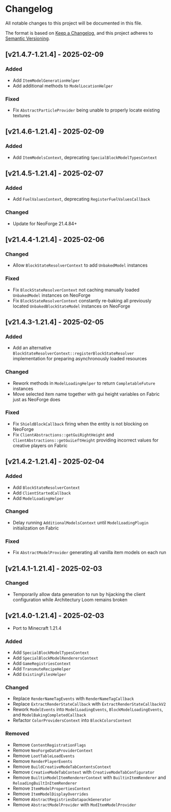 # Changelog
All notable changes to this project will be documented in this file.

The format is based on [Keep a Changelog](https://keepachangelog.com/en/1.0.0/),
and this project adheres to [Semantic Versioning](https://semver.org/spec/v2.0.0.html).

## [v21.4.7-1.21.4] - 2025-02-09
### Added
- Add `ItemModelGenerationHelper`
- Add additional methods to `ModelLocationHelper`
### Fixed
- Fix `AbstractParticleProvider` being unable to properly locate existing textures

## [v21.4.6-1.21.4] - 2025-02-09
### Added
- Add `ItemModelsContext`, deprecating `SpecialBlockModelTypesContext`

## [v21.4.5-1.21.4] - 2025-02-07
### Added
- Add `FuelValuesContext`, deprecating `RegisterFuelValuesCallback`
### Changed
- Update for NeoForge 21.4.84+

## [v21.4.4-1.21.4] - 2025-02-06
### Changed
- Allow `BlockStateResolverContext` to add `UnbakedModel` instances
### Fixed
- Fix `BlockStateResolverContext` not caching manually loaded `UnbakedModel` instances on NeoForge
- Fix `BlockStateResolverContext` constantly re-baking all previously located `UnbakedBlockStateModel` instances on NeoForge

## [v21.4.3-1.21.4] - 2025-02-05
### Added
- Add an alternative `BlockStateResolverContext::registerBlockStateResolver` implementation for preparing asynchronously loaded resources 
### Changed
- Rework methods in `ModelLoadingHelper` to return `CompletableFuture` instances
- Move selected item name together with gui height variables on Fabric just as NeoForge does
### Fixed
- Fix `ShieldBlockCallback` firing when the entity is not blocking on NeoForge
- Fix `ClientAbstractions::getGuiRightHeight` and `ClientAbstractions::getGuiLeftHeight` providing incorrect values for creative players on Fabric

## [v21.4.2-1.21.4] - 2025-02-04
### Added
- Add `BlockStateResolverContext`
- Add `ClientStartedCallback`
- Add `ModelLoadingHelper`
### Changed
- Delay running `AdditionalModelsContext` until `ModelLoadingPlugin` initialization on Fabric
### Fixed
- Fix `AbstractModelProvider` generating all vanilla item models on each run

## [v21.4.1-1.21.4] - 2025-02-03
### Changed
- Temporarily allow data generation to run by hijacking the client configuration while Architectury Loom remains broken

## [v21.4.0-1.21.4] - 2025-02-03
- Port to Minecraft 1.21.4
### Added
- Add `SpecialBlockModelTypesContext`
- Add `SpecialBlockModelRenderersContext`
- Add `GameRegistriesContext`
- Add `TransmuteRecipeHelper`
- Add `ExistingFilesHelper`
### Changed
- Replace `RenderNameTagEvents` with `RenderNameTagCallback`
- Replace `ExtractRenderStateCallback` with `ExtractRenderStateCallbackV2`
- Rework `ModelEvents` into `ModelLoadingEvents`, `BlockModelLoadingEvents`, and `ModelBakingCompletedCallback`
- Refactor `ColorProvidersContext` into `BlockColorsContext`
### Removed
- Remove `ContentRegistrationFlags`
- Remove `NeoForgeDataProviderContext`
- Remove `LootTableLoadEvents`
- Remove `RenderPlayerEvents`
- Remove `BuildCreativeModeTabContentsContext`
- Remove `CreativeModeTabContext` with `CreativeModeTabConfigurator`
- Remove `BuiltinModelItemRendererContext` with `BuiltinItemRenderer` and `ReloadingBuiltInItemRenderer`
- Remove `ItemModelPropertiesContext`
- Remove `ItemModelDisplayOverrides`
- Remove `AbstractRegistriesDatapackGenerator`
- Remove `AbstractModelProvider` with `ModItemModelProvider`
